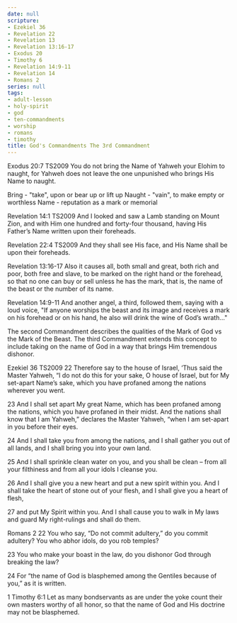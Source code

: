 ```yaml
---
date: null
scripture:
- Ezekiel 36
- Revelation 22
- Revelation 13
- Revelation 13:16-17
- Exodus 20
- Timothy 6
- Revelation 14:9-11
- Revelation 14
- Romans 2
series: null
tags:
- adult-lesson
- holy-spirit
- god
- ten-commandments
- worship
- romans
- timothy
title: God's Commandments The 3rd Commandment
---
```




Exodus 20:7 TS2009
You do not bring the Name of Yahweh your Elohim to naught, for Yahweh does not leave the one unpunished who brings His Name to naught.

Bring - "take", upon or bear up or lift up
Naught - "vain", to make empty or worthless
Name - reputation as a mark or memorial

Revelation 14:1 TS2009
And I looked and saw a Lamb standing on Mount Zion, and with Him one hundred and forty-four thousand, having His Father’s Name written upon their foreheads.

Revelation 22:4 TS2009
And they shall see His face, and His Name shall be upon their foreheads.

Revelation 13:16-17
Also it causes all, both small and great, both rich and poor, both free and slave, to be marked on the right hand or the forehead, so that no one can buy or sell unless he has the mark, that is, the name of the beast or the number of its name.

Revelation 14:9-11
And another angel, a third, followed them, saying with a loud voice, "If anyone worships the beast and its image and receives a mark on his forehead or on his hand, he also will drink the wine of God’s wrath..."

The second Commandment describes the qualities of the Mark of God vs the Mark of the Beast. The third Commandment extends this concept to include taking on the name of God in a way that brings Him tremendous dishonor.

Ezekiel 36 TS2009
22 Therefore say to the house of Israel, ‘Thus said the Master Yahweh, “I do not do this for your sake, O house of Israel, but for My set-apart Name’s sake, which you have profaned among the nations wherever you went.

23 And I shall set apart My great Name, which has been profaned among the nations, which you have profaned in their midst. And the nations shall know that I am Yahweh,” declares the Master Yahweh, “when I am set-apart in you before their eyes.

24 And I shall take you from among the nations, and I shall gather you out of all lands, and I shall bring you into your own land.

25 And I shall sprinkle clean water on you, and you shall be clean – from all your filthiness and from all your idols I cleanse you.

26 And I shall give you a new heart and put a new spirit within you. And I shall take the heart of stone out of your flesh, and I shall give you a heart of flesh,

27 and put My Spirit within you. And I shall cause you to walk in My laws and guard My right-rulings and shall do them.

Romans 2
22 You who say, “Do not commit adultery,” do you commit adultery? You who abhor idols, do you rob temples? 

23 You who make your boast in the law, do you dishonor God through breaking the law? 

24 For “the name of God is blasphemed among the Gentiles because of you,” as it is written.


1 Timothy 6:1
Let as many bondservants as are under the yoke count their own masters worthy of all honor, so that the name of God and His doctrine may not be blasphemed.
